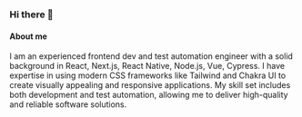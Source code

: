 ### Hi there 👋

#### About me
I am an experienced frontend dev and test automation engineer with a solid background in React, Next.js, React Native, Node.js, Vue, Cypress. I have expertise in using modern CSS frameworks like Tailwind and Chakra UI to create visually appealing and responsive applications. My skill set includes both development and test automation, allowing me to deliver high-quality and reliable software solutions.
<!--
**anisa07/anisa07** is a ✨ _special_ ✨ repository because its `README.md` (this file) appears on your GitHub profile.

Here are some ideas to get you started:

- 🔭 I’m currently working on ...
- 🌱 I’m currently learning ...
- 👯 I’m looking to collaborate on ...
- 🤔 I’m looking for help with ...
- 💬 Ask me about ...
- 📫 How to reach me: ...
- 😄 Pronouns: ...
- ⚡ Fun fact: ...

![linkedin](https://img.shields.io/badge/GitHub-000000?style=for-the-badge&logo=GitHub&logoColor=white)

(https://www.linkedin.com/in/anisa-askarova-b94878110)

[![linkedin](https://img.shields.io/badge/LinkedIn-0A66C2?style=for-the-badge&logo=LinkedIn&logoColor=white)

-->
